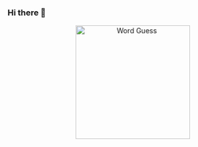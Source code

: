 ### Hi there 👋

<!--
**cora-personal/cora-personal** is a ✨ _special_ ✨ repository because its `README.md` (this file) appears on your GitHub profile.

Here are some ideas to get you started:

- 🔭 I’m currently working on ...
- 🌱 I’m currently learning ...
- 👯 I’m looking to collaborate on ...
- 🤔 I’m looking for help with ...
- 💬 Ask me about ...
- 📫 How to reach me: ...
- 😄 Pronouns: ...
- ⚡ Fun fact: ...
-->

<!--
https://www.google.com/search?q=icon&oq=icon&aqs=chrome..69i57j0i67l3j0i67i433j0i67j46i175i199i433j0i433.3330j0j7&sourceid=chrome&ie=UTF-8

</a>&nbsp;&nbsp;&nbsp;<a href="mailto:corajanemeade@gmail.com"><img src="https://img.shields.io/badge/Email-cary-8056d5.svg?style=for-the-badge&logo=minutemailer&logoColor=white"></a>&nbsp;&nbsp;&nbsp;
-->

<p align="center">
<img src="https://github.com/cora-personal/cora-personal.github.io/blob/main/images/AppDemo.png" width="230"  title="Word Guess">
</p>

